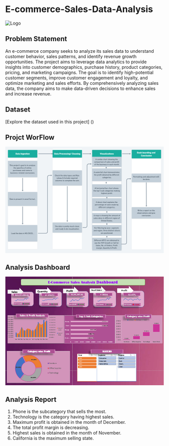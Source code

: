 # E-commerce-Sales-Data-Analysis
![Logo](https://www.greengeeks.com/blog/wp-content/uploads/2016/02/sales-down-1024x682.jpg)


## Problem Statement

An e-commerce company seeks to analyze its sales data to understand customer behavior, sales patterns, and identify revenue growth opportunities. The project aims to leverage data analytics to provide insights into customer demographics, purchase history, product categories, pricing, and marketing campaigns. The goal is to identify high-potential customer segments, improve customer engagement and loyalty, and optimize marketing and sales efforts. By comprehensively analyzing sales data, the company aims to make data-driven decisions to enhance sales and increase revenue.

## Dataset
[Explore the dataset used in this project] () 
## Projct WorFlow
![Project Workflow](images/worflow.png)

## Analysis Dashboard
![Dashboard](images/dashboard.png)

## Analysis Report
1. Phone is the subcategory that sells the most.
2. Technology is the category having highest sales.
3. Maximum profit is obtained in the month of December.
4. The total profit margin is decreasing.
5. Highest sales is obtained in the month of November.
6. California is the maximum selling state.
